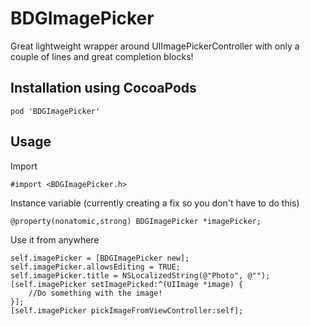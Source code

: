 BDGImagePicker
========

Great lightweight wrapper around UIImagePickerController with only a couple of lines and great completion blocks!

## Installation using CocoaPods
```
pod 'BDGImagePicker'
```

## Usage

Import
```
#import <BDGImagePicker.h>
```

Instance variable (currently creating a fix so you don't have to do this)
```
@property(nonatomic,strong) BDGImagePicker *imagePicker;
```

Use it from anywhere
```
self.imagePicker = [BDGImagePicker new];
self.imagePicker.allowsEditing = TRUE;
self.imagePicker.title = NSLocalizedString(@"Photo", @"");
[self.imagePicker setImagePicked:^(UIImage *image) {
    //Do something with the image!
}];
[self.imagePicker pickImageFromViewController:self];
```